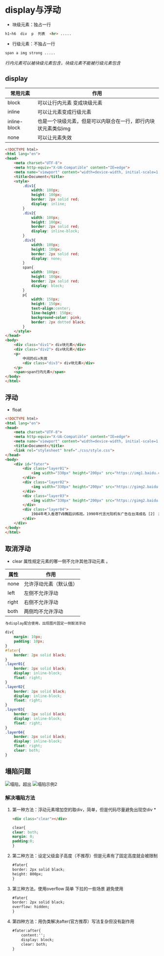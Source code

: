 # display与浮动

- 块级元素：独占一行
```html
h1~h6  div  p  列表  <hr> .....
```

- 行级元素：不独占一行
```html
span a img strong .....
```
_行内元素可以被块级元素包含，块级元素不能被行级元素包含_

## display
常用元素|作用
---|---
block|可以让行内元素 变成块级元素
inline|可以让元素变成行级元素
inline-block|也是一个块级元素，但是可以内联合在一行，即行内块状元素类似img
none|可以让元素失效

```html
<!DOCTYPE html>
<html lang="en">
<head>
    <meta charset="UTF-8">
    <meta http-equiv="X-UA-Compatible" content="IE=edge">
    <meta name="viewport" content="width=device-width, initial-scale=1.0">
    <title>Document</title>
    <style>
        .div1{
            width: 100px;
            height: 100px;
            border: 2px solid red;
            display: inline;
        }
        .div2{
            width: 100px;
            height: 100px;
            border: 2px solid red;
            display: inline-block;
        }
        .div3{
            width: 100px;
            height: 100px;
            border: 2px solid red;
            display: none;
        }
        span{
            width: 100px;
            height: 100px;
            border: 2px solid red;
            display: block;
        }
        p{
            width: 150px;
            height: 150px;
            text-align:center;
            line-height: 150px;
            background-color: pink;
            border: 2px dotted black;
        }
    </style>
</head>
<body>
    <div class="div1"> div块元素</div>
    <div class="div2"> div块元素</div>
    <p>
        中间的div失效
        <div class="div3"> div块元素</div>
    </p>
    <span>span行内元素</span>
</body>
</html>
```

## 浮动
- float 
```html
<!DOCTYPE html>
<html lang="en">
<head>
    <meta charset="UTF-8">
    <meta http-equiv="X-UA-Compatible" content="IE=edge">
    <meta name="viewport" content="width=device-width, initial-scale=1.0">
    <title>Document</title>
    <link rel="stylesheet" href="./css/style.css">
</head>
<body>
    <div id="fater">
        <div class="layer01">
            <img width="330px" height="200px" src="https://img1.baidu.com/it/u=1726475353,306474546&fm=253&fmt=auto&app=138&f=JPEG?w=889&h=500" alt="">
        </div>
        <div class="layer02">
            <img width="330px" height="200px" src="https://gimg2.baidu.com/image_search/src=http%3A%2F%2Fi.img16888.com%2Fupload%2FImages%2F2021%2F04%2F795991617933372.jpg&refer=http%3A%2F%2Fi.img16888.com&app=2002&size=f9999,10000&q=a80&n=0&g=0n&fmt=auto?sec=1665152836&t=f52b70b6e824f015fddbce95c8d95793" alt="">
        </div>
        <div class="layer03">
            <img width="330px" height="200px" src="https://gimg2.baidu.com/image_search/src=http%3A%2F%2Fbkimg.cdn.bcebos.com%2Fpic%2Ffaf2b2119313b07e1fcfe16101d7912397dd8c6d&refer=http%3A%2F%2Fbkimg.cdn.bcebos.com&app=2002&size=f9999,10000&q=a80&n=0&g=0n&fmt=auto?sec=1665152883&t=7ae4842d6012841a0642e5570c1dcf7a" alt="">
        </div>
        <div class="layer04">
            1984年考入香港TVB舞蹈训练班。1990年代言光阳机车广告在台湾成名 [2] ；
        </div>
    </div>
</body>
</html>
```
## 取消浮动
- clear 属性规定元素的哪一侧不允许其他浮动元素 。

属性|作用
--|---
none|允许浮动元素（默认值）
left|左侧不允许浮动
right|右侧不允许浮动
both|两侧均不允许浮动

```txt
与display配合使用，出现图片固定一侧取消浮动
```


```css
div{
    margin: 10px;
    padding: 10px;
}
#fater{
    border: 2px solid black;
}
.layer01{
    border: 2px solid black;
    display: inline-block;
    float: right;
}
.layer02{
    border: 2px solid black;
    display: inline-block;
    float: right;
}
.layer03{
    border: 2px solid black;
    display: inline-block;
    float: right;
}
.layer04{
    border: 2px solid black;
    display: inline-block;
    float: right;
    clear: both;
}
```

## 塌陷问题
![塌陷，超出](https://user-images.githubusercontent.com/109905813/189154173-47c94c95-1179-49f6-aa7f-79ae21202f59.png)
![塌陷示例2](https://user-images.githubusercontent.com/109905813/189154257-7bc73254-bb77-4659-94d9-a3547014916c.png)

### 解决塌陷方法
1. 第一种方法：浮动元素增加空的取div，简单，但是代码尽量避免出现空div
    * 
    ```html
    <div class="clear"></div>
    ```
    ```css
    clear{
    clear: both;
    margin: 0;
    padding:0;
    }
    ```
2. 第二种方法：设定父级盒子高度（不推荐）但是元素有了固定高度就会被限制
    ```html
    #fater{
    border: 2px solid black;
    height: 800px;
    }
    ```
3. 第三种方法，使用overflow 简单 下拉的一些场景 避免使用
    ```html
    #fater{
    border: 2px solid black;
    overflow: hidden;
    }
    ```
4. 第四种方法：用伪类解决after(官方推荐）写法复杂但没有副作用

    ```html
    #fater:after{
        content:'';
        display: block;
        clear: both;
    }
    ```











